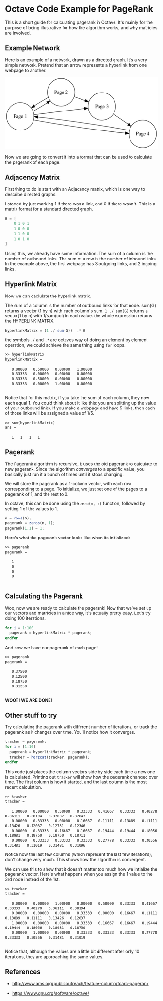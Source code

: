 Octave Code Example for PageRank
==================================================

This is a short guide for calculating pagerank in Octave.  It's mainly
for the purpose of being illustrative for how the algorithm works, and
why matricies are involved.

## Example Network

Here is an example of a network, drawn as a directed graph. It's a
very simple network. Pretend that an arrow represents a hyperlink from
one webpage to another.

![SVG picture of an example network graph](graph.svg)

Now we are going to convert it into a format that can be used to
calculate the pagerank of each page.


## Adjacency Matrix

First thing to do is start with an Adjacency matrix, which is one way
to describe directed graphs.

I started by just marking 1 if there was a link, and 0 if there
wasn't.  This is a matrix format for a standard directed graph.

~~~octave
G = [
	0 1 0 1
	1 0 0 0
	1 1 0 0
	1 0 1 0
]
~~~

Using this, we already have some information.  The sum of a column is
the number of outbound links.  The sum of a row is the number of
inbound links. In the example above, the first webpage has 3 outgoing
links, and 2 ingoing links.

## Hyperlink Matrix

Now we can caclulate the hyperlink matrix.

The sum of a column is the number of outbound links for that node.
sum(G) returns a vector (1 by n) with each column's sum.  `1 ./ sum(G)`
returns a vector(1 by n) with 1/sum(col) in each value.  the whole
expression returns the HYPERLINK MATRIX.

~~~octave
hyperlinkMatrix = (1 ./ sum(G))  .* G
~~~

the symbols `./` and `.*` are octaves way of doing an element by
element operation, we could achieve the same thing using `for` loops.

~~~
>> hyperlinkMatrix
hyperlinkMatrix =

   0.00000   0.50000   0.00000   1.00000
   0.33333   0.00000   0.00000   0.00000
   0.33333   0.50000   0.00000   0.00000
   0.33333   0.00000   1.00000   0.00000
   
~~~


Notice that for this matrix, if you take the sum of each column, they
now each equal 1.  You could think about it like this: you are
splitting up the value of your outbound links.  If you make a webpage
and have 5 links, then each of those links will be assigned a value of
1/5.

~~~
>> sum(hyperlinkMatrix)
ans =

   1   1   1   1

~~~


## Pagerank

The Pagerank algorithm is recursive, it uses the old pagerank to
calculate to new pagerank. Since the algorithm *converges* to a
specific value, you basically just run it a bunch of times until it
stops changing.


We will store the pagerank as a 1-column vector, with each row
corresponding to a page.  To initialize, we just set one of the pages
to a pagerank of 1, and the rest to 0.

In octave, this can be done using the `zero(m, n)`
function, followed by setting 1 of the values to 1.

~~~octave
n = rows(G);
pagerank = zeros(n, 1);
pagerank(1,1) = 1;
~~~

Here's what the pagerank vector looks like when its initialized:

~~~
>> pagerank
pagerank =

   1
   0
   0
   0
   
~~~


## Calculating the Pagerank


Woo, now we are ready to calculate the pagerank!  Now that we've set
up our vectors and matricies in a nice way, it's actually pretty easy.
Let's try doing 100 iterations.

~~~octave
for i = 1:100
  pagerank = hyperlinkMatrix * pagerank;
endfor
~~~


And now we have our pagerank of each page!

~~~
>> pagerank
pagerank =

   0.37500
   0.12500
   0.18750
   0.31250
   
~~~


**WOOT! WE ARE DONE!**





## Other stuff to try

Try calculating the pagerank with different number of iterations, or
track the pagerank as it changes over time.  You'll notice how it
converges.

~~~octave
tracker = pagerank;
for i = [1:10]
  pagerank = hyperlinkMatrix * pagerank;
  tracker = horzcat(tracker, pagerank);
endfor
~~~

This code just places the column vectors side by side each time a new
one is calculated. Printing out `tracker` will show how the pagerank
changed over time.  The first column is how it started, and the last
column is the most recent calculation.


~~~
>> tracker
tracker =

   1.00000   0.00000   0.50000   0.33333   0.41667   0.33333   0.40278   0.36111   0.38194   0.37037   0.37847
   0.00000   0.33333   0.00000   0.16667   0.11111   0.13889   0.11111   0.13426   0.12037   0.12731   0.12346
   0.00000   0.33333   0.16667   0.16667   0.19444   0.19444   0.18056   0.18981   0.18750   0.18750   0.18711
   0.00000   0.33333   0.33333   0.33333   0.27778   0.33333   0.30556   0.31481   0.31019   0.31481   0.31096

~~~

Notice how the last few columns (which represent the last few
iterations), don't change very much.  This shows how the algorithm is
convergent.

We can use this to show that it doesn't matter too much how we
intialize the pagerank vector. Here's what happens when you assign the
1 value to the 3rd node instead of the 1st.

~~~
>> tracker
tracker =

   0.00000   0.00000   1.00000   0.00000   0.50000   0.33333   0.41667   0.33333   0.40278   0.36111   0.38194
   0.00000   0.00000   0.00000   0.33333   0.00000   0.16667   0.11111   0.13889   0.11111   0.13426   0.12037
   1.00000   0.00000   0.00000   0.33333   0.16667   0.16667   0.19444   0.19444   0.18056   0.18981   0.18750
   0.00000   1.00000   0.00000   0.33333   0.33333   0.33333   0.27778   0.33333   0.30556   0.31481   0.31019
   
~~~

Notice that, although the values are a little bit different after only
10 iterations, they are approaching the same values.


## References


- http://www.ams.org/publicoutreach/feature-column/fcarc-pagerank

- https://www.gnu.org/software/octave/

